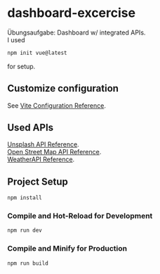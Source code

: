 # dashboard-excercise

Übungsaufgabe: Dashboard w/ integrated APIs.<br>
I used

```sh
npm init vue@latest
```

for setup.

## Customize configuration

See [Vite Configuration Reference](https://vitejs.dev/config/).

## Used APIs

[Unsplash API Reference](https://unsplash.com/documentation).<br>
[Open Street Map API Reference](https://wiki.openstreetmap.org/wiki/API).<br>
[WeatherAPI Reference](https://www.weatherapi.com/docs/).

## Project Setup

```sh
npm install
```

### Compile and Hot-Reload for Development

```sh
npm run dev
```

### Compile and Minify for Production

```sh
npm run build
```
